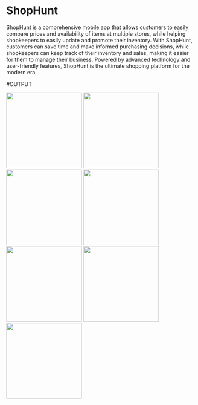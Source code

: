# ShopHunt
ShopHunt is a comprehensive mobile app that allows customers to easily compare prices and availability of items at multiple stores, while helping shopkeepers to easily update and promote their inventory. With ShopHunt, customers can save time and make informed purchasing decisions, while shopkeepers can keep track of their inventory and sales, making it easier for them to manage their business. Powered by advanced technology and user-friendly features, ShopHunt is the ultimate shopping platform for the modern era


#OUTPUT


<img src="https://user-images.githubusercontent.com/99597805/230443752-6130d6fd-1477-45e0-8258-efd53c1bbe8e.png" width="200" margin="20"> <img src="https://user-images.githubusercontent.com/99597805/230443792-76119485-4754-4884-9862-e7e0cd203b1b.png" width="200">
<img src="https://user-images.githubusercontent.com/99597805/230443819-f03e3b5e-ddf9-4ed0-9d1d-f879e7bcfe48.png" width="200">
<img src="https://user-images.githubusercontent.com/99597805/230443830-d912fc30-7b9e-479c-ac89-cf0cf1f5b9fd.png" width="200">
<img src="https://user-images.githubusercontent.com/99597805/230443867-e5e4ea0a-cbe7-425e-b172-0dd1955dadaf.png" width="200">
<img src="https://user-images.githubusercontent.com/99597805/230443878-e832808a-8722-4138-af8b-ede67d5ed869.png" width="200">
<img src="https://user-images.githubusercontent.com/99597805/230443752-6130d6fd-1477-45e0-8258-efd53c1bbe8e.png" width="200">

